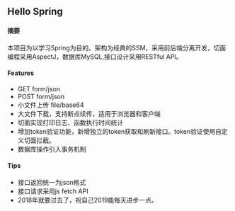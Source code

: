 ## Hello Spring

#### 摘要

本项目为以学习Spring为目的。架构为经典的SSM，采用前后端分离开发，切面编程采用AspectJ，数据库MySQL,接口设计采用RESTful API。

#### Features

- GET form/json
- POST form/json
- 小文件上传 file/base64
- 大文件下载，支持断点续传，适用于浏览器和客户端
- 切面实现打印日志、函数执行时间统计
- 增加token验证功能，新增独立的token获取和刷新接口。token验证使用自定义切面拦截。
- 数据库操作引入事务机制

#### Tips

- 接口返回统一为json格式
- 接口请求采用js fetch API
- 2018年就要过去了，祝自己2019能每天进步一点。